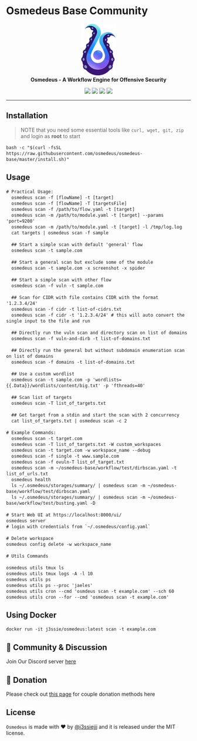 # Osmedeus Base Community

<p align="center">
  <img alt="Osmedeus" src="https://raw.githubusercontent.com/osmedeus/assets/main/logo-transparent.png" height="140" />
  <br />
  <strong>Osmedeus - A Workflow Engine for Offensive Security</strong>

  <p align="center">
  <a href="https://docs.osmedeus.org/"><img src="https://img.shields.io/badge/Documentation-0078D4?style=for-the-badge&logo=Google-Chrome&logoColor=39ff14&labelColor=black&color=black"></a>
  <a href="https://docs.osmedeus.org/donation/"><img src="https://img.shields.io/badge/Sponsors-0078D4?style=for-the-badge&logo=GitHub-Sponsors&logoColor=39ff14&labelColor=black&color=black"></a>
  <a href="https://twitter.com/OsmedeusEngine"><img src="https://img.shields.io/badge/%40OsmedeusEngine-0078D4?style=for-the-badge&logo=Twitter&logoColor=39ff14&labelColor=black&color=black"></a>
  <a href="https://discord.gg/gy4SWhpaPU"><img src="https://img.shields.io/badge/Discord%20Server-0078D4?style=for-the-badge&logo=Discord&logoColor=39ff14&labelColor=black&color=black"></a>
  </p>
</p>

***

## Installation

> NOTE that you need some essential tools like `curl, wget, git, zip` and login as **root** to start

```shell
bash -c "$(curl -fsSL https://raw.githubusercontent.com/osmedeus/osmedeus-base/master/install.sh)"
```

## Usage

```shell
# Practical Usage:
  osmedeus scan -f [flowName] -t [target]
  osmedeus scan -f [flowName] -T [targetsFile]
  osmedeus scan -f /path/to/flow.yaml -t [target]
  osmedeus scan -m /path/to/module.yaml -t [target] --params 'port=9200'
  osmedeus scan -m /path/to/module.yaml -t [target] -l /tmp/log.log
  cat targets | osmedeus scan -f sample

  ## Start a simple scan with default 'general' flow
  osmedeus scan -t sample.com

  ## Start a general scan but exclude some of the module
  osmedeus scan -t sample.com -x screenshot -x spider

  ## Start a simple scan with other flow
  osmedeus scan -f vuln -t sample.com

  ## Scan for CIDR with file contains CIDR with the format '1.2.3.4/24'
  osmedeus scan -f cidr -t list-of-cidrs.txt
  osmedeus scan -f cidr -t '1.2.3.4/24' # this will auto convert the single input to the file and run

  ## Directly run the vuln scan and directory scan on list of domains
  osmedeus scan -f vuln-and-dirb -t list-of-domains.txt

  ## Directly run the general but without subdomain enumeration scan on list of domains
  osmedeus scan -f domains -t list-of-domains.txt

  ## Use a custom wordlist
  osmedeus scan -t sample.com -p 'wordlists={{.Data}}/wordlists/content/big.txt' -p 'fthreads=40'

  ## Scan list of targets
  osmedeus scan -T list_of_targets.txt

  ## Get target from a stdin and start the scan with 2 concurrency
  cat list_of_targets.txt | osmedeus scan -c 2

# Example Commands:
  osmedeus scan -t target.com
  osmedeus scan -T list_of_targets.txt -W custom_workspaces
  osmedeus scan -t target.com -w workspace_name --debug
  osmedeus scan -f single -t www.sample.com
  osmedeus scan -f ovuln-T list_of_target.txt
  osmedeus scan -m ~/osmedeus-base/workflow/test/dirbscan.yaml -t list_of_urls.txt
  osmedeus health
  ls ~/.osmedeus/storages/summary/ | osmedeus scan -m ~/osmedeus-base/workflow/test/dirbscan.yaml
  ls ~/.osmedeus/storages/summary/ | osmedeus scan -m ~/osmedeus-base/workflow/test/busting.yaml -D

# Start Web UI at https://localhost:8000/ui/
osmedeus server
# login with credentials from `~/.osmedeus/config.yaml`

# Delete workspace
osmedeus config delete -w workspace_name

# Utils Commands

osmedeus utils tmux ls
osmedeus utils tmux logs -A -l 10
osmedeus utils ps
osmedeus utils ps --proc 'jaeles'
osmedeus utils cron --cmd 'osmdeus scan -t example.com' --sch 60
osmedeus utils cron --for --cmd 'osmedeus scan -t example.com'
```

## Using Docker

```shell
docker run -it j3ssie/osmedeus:latest scan -t example.com
```

## 💬 Community & Discussion

Join Our Discord server [here](https://discord.gg/gy4SWhpaPU)

## 💎 Donation

Please check out [this page](https://docs.osmedeus.org/donation/) for couple donation methods here


## License

`Osmedeus` is made with ♥ by [@j3ssiejjj](https://twitter.com/j3ssiejjj) and it is released under the MIT license.
